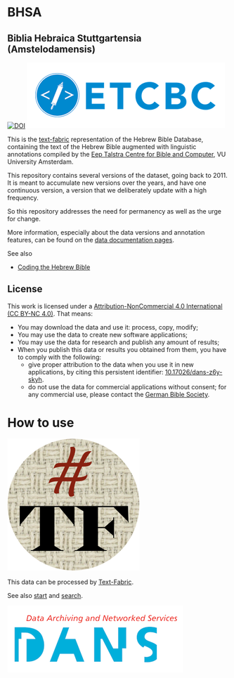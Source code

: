 # BHSA


## Biblia Hebraica Stuttgartensia (Amstelodamensis)
[![DOI](https://zenodo.org/badge/DOI/10.5281/zenodo.1039470.svg)](https://doi.org/10.5281/zenodo.1007624)
[![etcbc](programs/images/etcbc.png)](http://www.etcbc.nl)

This is the
[text-fabric](https://github.com/Dans-labs/text-fabric/wiki)
representation of the Hebrew Bible Database,
containing the text of the Hebrew Bible augmented with linguistic annotations compiled by the
[Eep Talstra Centre for Bible and Computer](http://etcbc.nl), VU University Amsterdam.

This repository contains several versions of the dataset, going back to 2011.
It is meant to accumulate new versions over the years, and have one continuous version,
a version that we deliberately update with a high frequency.

So this repository addresses the need for permanency as well as the urge for change.

More information, especially about the data versions and annotation features, can be found on the
[data documentation pages](https://etcbc.github.io/bhsa/).

See also

* [Coding the Hebrew Bible](https://doi.org/10.1163/24523666-01000011)

## License

This work is licensed under a
[Attribution-NonCommercial 4.0 International (CC BY-NC 4.0)](https://creativecommons.org/licenses/by-nc/4.0/).
That means:

* You may download the data and use it: process, copy, modify;
* You may use the data to create new software applications;
* You may use the data for research and publish any amount of results;
* When you publish this data or results you obtained from them, you have to comply with the following:
  * give proper attribution to the data when you use it in new applications,
    by citing this persistent identifier:
    [10.17026/dans-z6y-skyh](http://dx.doi.org/10.17026%2Fdans-z6y-skyh).
  * do not use the data for commercial applications without consent;
    for any commercial use, please contact the
    [German Bible Society](zentrale@dbg.de).

# How to use

![tf](programs/images/tf-small.png)

This data can be processed by 
[Text-Fabric](https://github.com/Dans-labs/text-fabric/wiki).

See also 
[start](https://github.com/ETCBC/bhsa/blob/master/tutorial/start.ipynb)
and
[search](https://github.com/ETCBC/bhsa/blob/master/tutorial/search.ipynb).

[![dans](programs/images/dans.png)](https://www.dans.knaw.nl)

